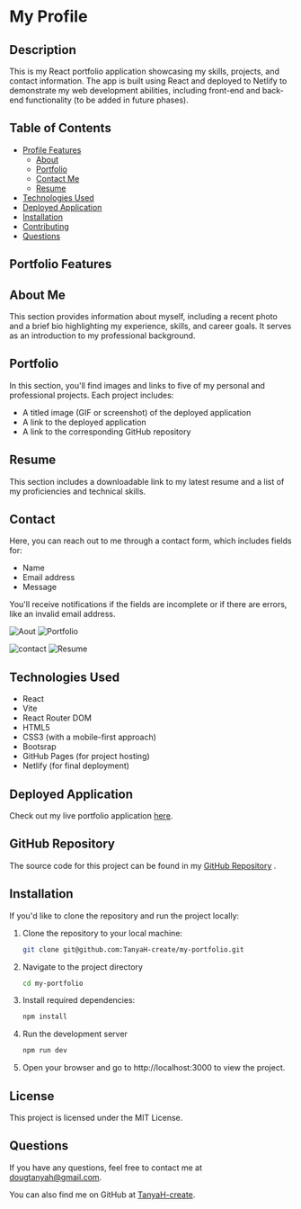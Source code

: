# My Profile

## Description
This is my React portfolio application showcasing my skills, projects, and contact information. The app is built using React and deployed to Netlify to demonstrate my web development abilities, including front-end and back-end functionality (to be added in future phases).

## Table of Contents
- [Profile Features](#profile-features)
  - [About](#about)
  - [Portfolio](#portfolio)
  - [Contact Me](#contact-me)
  - [Resume](#resume)
- [Technologies Used](#technology-used)
- [Deployed Application](#deployed-application) 
- [Installation](#installation)
- [Contributing](#contributing)
- [Questions](#questions)


## Portfolio Features

## About Me
This section provides information about myself, including a recent photo and a brief bio highlighting my experience, skills, and career goals. It serves as an introduction to my professional background.

## Portfolio
In this section, you'll find images and links to five of my personal and professional projects. Each project includes:
- A titled image (GIF or screenshot) of the deployed application
- A link to the deployed application
- A link to the corresponding GitHub repository

## Resume
This section includes a downloadable link to my latest resume and a list of my proficiencies and technical skills.

## Contact
Here, you can reach out to me through a contact form, which includes fields for:
- Name
- Email address
- Message

You'll receive notifications if the fields are incomplete or if there are errors, like an invalid email address.

![Aout](https://github.com/user-attachments/assets/d1c1a8a9-2e9b-4db8-8bc1-8377810f569d)  ![Portfolio](https://github.com/user-attachments/assets/14a8855b-0725-4d0a-af77-f7130a0a58f9)

![contact](https://github.com/user-attachments/assets/3cfe7535-6e8e-492a-94ed-ca35e88de962)  ![Resume](https://github.com/user-attachments/assets/46057b12-3924-4ef7-8227-e131a2e2183b)




## Technologies Used
- React
- Vite
- React Router DOM
- HTML5
- CSS3 (with a mobile-first approach)
- Bootsrap
- GitHub Pages (for project hosting)
- Netlify (for final deployment)

## Deployed Application
Check out my live portfolio application [here](https://tanya-hauck-portfolio.netlify.app/).

## GitHub Repository
The source code for this project can be found in my [GitHub Repository](https://github.com/TanyaH-create/my-portfolio) .

## Installation
If you'd like to clone the repository and run the project locally:

1. Clone the repository to your local machine:
   ```bash
   git clone git@github.com:TanyaH-create/my-portfolio.git

3. Navigate to the project directory 
   ```bash
   cd my-portfolio

4. Install required dependencies:
   ```bash
   npm install

5. Run the development server
   ~~~bash
   npm run dev
   ~~~

6. Open your browser and go to http://localhost:3000 to view the project.


## License
This project is licensed under the MIT License.


## Questions

 If you have any questions, feel free to contact me at dougtanyah@gmail.com.

 You can also find me on GitHub at [TanyaH-create](https://github.com/TanyaH-create).




 

